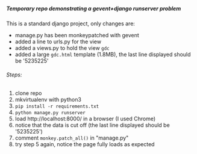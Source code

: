 ##### Temporary repo demonstrating a gevent+django runserver problem

This is a standard django project, only changes are:
- manage.py has been monkeypatched with gevent
- added a line to urls.py for the view
- added a views.py to hold the view `gdc`
- added a large `gdc.html` template (1.8MB), the last line displayed should be '5235225'

###### Steps:

1. clone repo
2. mkvirtualenv with python3
3. `pip install -r requirements.txt`
4. `python manage.py runserver`
5. load http://localhost:8000/ in a browser (I used Chrome)
6. notice that the data is cut off (the last line displayed should be '5235225')
7. comment `monkey.patch_all()` in "manage.py"
8. try step 5 again, notice the page fully loads as expected
 
